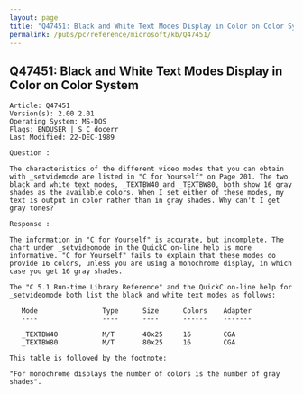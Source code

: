 ```yaml
---
layout: page
title: "Q47451: Black and White Text Modes Display in Color on Color System"
permalink: /pubs/pc/reference/microsoft/kb/Q47451/
---
```


## Q47451: Black and White Text Modes Display in Color on Color System

	Article: Q47451
	Version(s): 2.00 2.01
	Operating System: MS-DOS
	Flags: ENDUSER | S_C docerr
	Last Modified: 22-DEC-1989
	
	Question :
	
	The characteristics of the different video modes that you can obtain
	with _setvidemode are listed in "C for Yourself" on Page 201. The two
	black and white text modes, _TEXTBW40 and _TEXTBW80, both show 16 gray
	shades as the available colors. When I set either of these modes, my
	text is output in color rather than in gray shades. Why can't I get
	gray tones?
	
	Response :
	
	The information in "C for Yourself" is accurate, but incomplete. The
	chart under _setvideomode in the QuickC on-line help is more
	informative. "C for Yourself" fails to explain that these modes do
	provide 16 colors, unless you are using a monochrome display, in which
	case you get 16 gray shades.
	
	The "C 5.1 Run-time Library Reference" and the QuickC on-line help for
	_setvideomode both list the black and white text modes as follows:
	
	   Mode                Type      Size      Colors    Adapter
	   ----                ----      ----      ------    -------
	
	   _TEXTBW40           M/T       40x25     16        CGA
	   _TEXTBW80           M/T       80x25     16        CGA
	
	This table is followed by the footnote:
	
	"For monochrome displays the number of colors is the number of gray
	shades".
